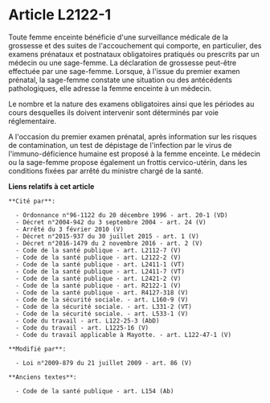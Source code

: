 # Article L2122-1

Toute femme enceinte bénéficie d'une surveillance médicale de la grossesse et des suites de l'accouchement qui comporte, en
particulier, des examens prénataux et postnataux obligatoires pratiqués ou prescrits par un médecin ou une sage-femme. La
déclaration de grossesse peut-être effectuée par une sage-femme. Lorsque, à l'issue du premier examen prénatal, la sage-femme
constate une situation ou des antécédents pathologiques, elle adresse la femme enceinte à un médecin.

Le nombre et la nature des examens obligatoires ainsi que les périodes au cours desquelles ils doivent intervenir sont
déterminés par voie réglementaire.

A l'occasion du premier examen prénatal, après information sur les risques de contamination, un test de dépistage de
l'infection par le virus de l'immuno-déficience humaine est proposé à la femme enceinte. Le médecin ou la sage-femme propose
également un frottis cervico-utérin, dans les conditions fixées par arrêté du ministre chargé de la santé.

**Liens relatifs à cet article**

	**Cité par**:

	  - Ordonnance n°96-1122 du 20 décembre 1996 - art. 20-1 (VD)
	  - Décret n°2004-942 du 3 septembre 2004 - art. 24 (V)
	  - Arrêté du 3 février 2010 (V)
	  - Décret n°2015-937 du 30 juillet 2015 - art. 1 (V)
	  - Décret n°2016-1479 du 2 novembre 2016 - art. 2 (V)
	  - Code de la santé publique - art. L2112-7 (V)
	  - Code de la santé publique - art. L2122-2 (V)
	  - Code de la santé publique - art. L2411-1 (VT)
	  - Code de la santé publique - art. L2411-7 (VT)
	  - Code de la santé publique - art. L2421-2 (V)
	  - Code de la santé publique - art. R2122-1 (V)
	  - Code de la santé publique - art. R4127-318 (V)
	  - Code de la sécurité sociale. - art. L160-9 (V)
	  - Code de la sécurité sociale. - art. L331-2 (VT)
	  - Code de la sécurité sociale. - art. L533-1 (V)
	  - Code du travail - art. L122-25-3 (AbD)
	  - Code du travail - art. L1225-16 (V)
	  - Code du travail applicable à Mayotte. - art. L122-47-1 (V)

	**Modifié par**:

	  - Loi n°2009-879 du 21 juillet 2009 - art. 86 (V)

	**Anciens textes**:

	  - Code de la santé publique - art. L154 (Ab)
